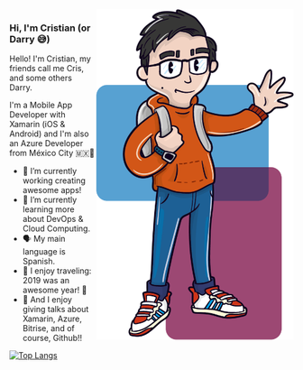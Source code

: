 <img align="right" src="https://github.com/DarryStonem/DarryStonem/blob/master/Stonem.png" alt="Cristian González illustration" width=350px height=586px/>

### Hi, I'm Cristian (or Darry 😅)

Hello! I'm Cristian, my friends call me Cris, and some others Darry. 

I'm a Mobile App Developer with Xamarin (iOS & Android) and I'm also an Azure Developer from México City 🇲🇽🌮

- 🔭 I’m currently working creating awesome apps!
- 🌱 I’m currently learning more about DevOps & Cloud Computing.
- 🗣 My main language is Spanish.
- 🛂 I enjoy traveling: 2019 was an awesome year! 🛫
- 😬 And I enjoy giving talks about Xamarin, Azure, Bitrise, and of course, Github!!

[![Top Langs](https://github-readme-stats.vercel.app/api/top-langs/?username=DarryStonem&layout=compact&theme=react)](https://github.com/anuraghazra/github-readme-stats)
